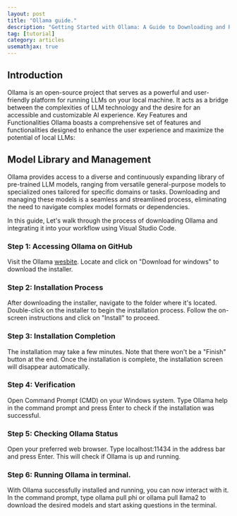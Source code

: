 ```yaml
---
layout: post
title: "Ollama guide."
description: "Getting Started with Ollama: A Guide to Downloading and Running on VSCode."
tag: [tutorial]
category: articles
usemathjax: true
---
```


## Introduction 

Ollama is an open-source project that serves as a powerful and user-friendly platform for running LLMs on your local machine. It acts as a bridge between the complexities of LLM technology and the desire for an accessible and customizable AI experience.
Key Features and Functionalities
Ollama boasts a comprehensive set of features and functionalities designed to enhance the user experience and maximize the potential of local LLMs:

## Model Library and Management
Ollama provides access to a diverse and continuously expanding library of pre-trained LLM models, ranging from versatile general-purpose models to specialized ones tailored for specific domains or tasks. Downloading and managing these models is a seamless and streamlined process, eliminating the need to navigate complex model formats or dependencies.


In this guide, Let's walk through the process of downloading Ollama and integrating it into your workflow using Visual Studio Code.

### Step 1: Accessing Ollama on GitHub

Visit the Ollama [wesbite](https://ollama.com/download/windows).
Locate and click on "Download for windows" to download the installer.

### Step 2: Installation Process

After downloading the installer, navigate to the folder where it's located.
Double-click on the installer to begin the installation process.
Follow the on-screen instructions and click on "Install" to proceed.

### Step 3: Installation Completion

The installation may take a few minutes.
Note that there won't be a "Finish" button at the end.
Once the installation is complete, the installation screen will disappear automatically.

### Step 4: Verification

Open Command Prompt (CMD) on your Windows system.
Type Ollama help in the command prompt and press Enter to check if the installation was successful.

### Step 5: Checking Ollama Status

Open your preferred web browser.
Type localhost:11434 in the address bar and press Enter.
This will check if Ollama is up and running.

### Step 6: Running Ollama in terminal.

With Ollama successfully installed and running, you can now interact with it.
In the command prompt, type ollama pull phi or ollama pull llama2 to download the desired models and start asking questions in the terminal.


